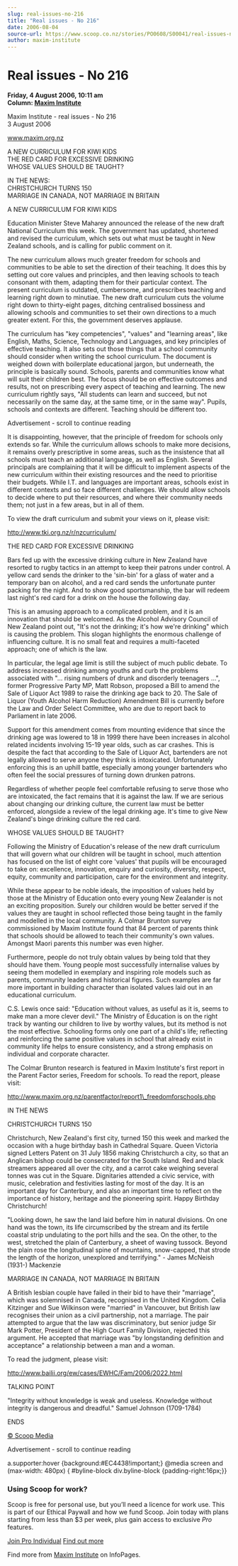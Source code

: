 ```yaml
---
slug: real-issues-no-216
title: "Real issues - No 216"
date: 2006-08-04
source-url: https://www.scoop.co.nz/stories/PO0608/S00041/real-issues-no-216.htm
author: maxim-institute
---
```

Real issues - No 216
====================

**Friday, 4 August 2006, 10:11 am**  
**Column: [Maxim Institute](https://info.scoop.co.nz/Maxim_Institute)**

Maxim Institute - real issues - No 216  
3 August 2006

www.maxim.org.nz

A NEW CURRICULUM FOR KIWI KIDS  
THE RED CARD FOR EXCESSIVE DRINKING  
WHOSE VALUES SHOULD BE TAUGHT?

IN THE NEWS:  
CHRISTCHURCH TURNS 150  
MARRIAGE IN CANADA, NOT MARRIAGE IN BRITAIN

A NEW CURRICULUM FOR KIWI KIDS

Education Minister Steve Maharey announced the release of the new draft National Curriculum this week. The government has updated, shortened and revised the curriculum, which sets out what must be taught in New Zealand schools, and is calling for public comment on it.

The new curriculum allows much greater freedom for schools and communities to be able to set the direction of their teaching. It does this by setting out core values and principles, and then leaving schools to teach consonant with them, adapting them for their particular context. The present curriculum is outdated, cumbersome, and prescribes teaching and learning right down to minutiae. The new draft curriculum cuts the volume right down to thirty-eight pages, ditching centralised bossiness and allowing schools and communities to set their own directions to a much greater extent. For this, the government deserves applause.

The curriculum has "key competencies", "values" and "learning areas", like English, Maths, Science, Technology and Languages, and key principles of effective teaching. It also sets out those things that a school community should consider when writing the school curriculum. The document is weighed down with boilerplate educational jargon, but underneath, the principle is basically sound. Schools, parents and communities know what will suit their children best. The focus should be on effective outcomes and results, not on prescribing every aspect of teaching and learning. The new curriculum rightly says, "All students can learn and succeed, but not necessarily on the same day, at the same time, or in the same way". Pupils, schools and contexts are different. Teaching should be different too.

Advertisement - scroll to continue reading





It is disappointing, however, that the principle of freedom for schools only extends so far. While the curriculum allows schools to make more decisions, it remains overly prescriptive in some areas, such as the insistence that all schools must teach an additional language, as well as English. Several principals are complaining that it will be difficult to implement aspects of the new curriculum within their existing resources and the need to prioritise their budgets. While I.T. and languages are important areas, schools exist in different contexts and so face different challenges. We should allow schools to decide where to put their resources, and where their community needs them; not just in a few areas, but in all of them.

To view the draft curriculum and submit your views on it, please visit:

http://www.tki.org.nz/r/nzcurriculum/

  
THE RED CARD FOR EXCESSIVE DRINKING

Bars fed up with the excessive drinking culture in New Zealand have resorted to rugby tactics in an attempt to keep their patrons under control. A yellow card sends the drinker to the 'sin-bin' for a glass of water and a temporary ban on alcohol, and a red card sends the unfortunate punter packing for the night. And to show good sportsmanship, the bar will redeem last night's red card for a drink on the house the following day.

This is an amusing approach to a complicated problem, and it is an innovation that should be welcomed. As the Alcohol Advisory Council of New Zealand point out, "It's not the drinking; it's how we're drinking" which is causing the problem. This slogan highlights the enormous challenge of influencing culture. It is no small feat and requires a multi-faceted approach; one of which is the law.

In particular, the legal age limit is still the subject of much public debate. To address increased drinking among youths and curb the problems associated with "... rising numbers of drunk and disorderly teenagers ...", former Progressive Party MP, Matt Robson, proposed a Bill to amend the Sale of Liquor Act 1989 to raise the drinking age back to 20. The Sale of Liquor (Youth Alcohol Harm Reduction) Amendment Bill is currently before the Law and Order Select Committee, who are due to report back to Parliament in late 2006.

Support for this amendment comes from mounting evidence that since the drinking age was lowered to 18 in 1999 there have been increases in alcohol related incidents involving 15-19 year olds, such as car crashes. This is despite the fact that according to the Sale of Liquor Act, bartenders are not legally allowed to serve anyone they think is intoxicated. Unfortunately enforcing this is an uphill battle, especially among younger bartenders who often feel the social pressures of turning down drunken patrons.

Regardless of whether people feel comfortable refusing to serve those who are intoxicated, the fact remains that it is against the law. If we are serious about changing our drinking culture, the current law must be better enforced, alongside a review of the legal drinking age. It's time to give New Zealand's binge drinking culture the red card.

WHOSE VALUES SHOULD BE TAUGHT?

Following the Ministry of Education's release of the new draft curriculum that will govern what our children will be taught in school, much attention has focused on the list of eight core 'values' that pupils will be encouraged to take on: excellence, innovation, enquiry and curiosity, diversity, respect, equity, community and participation, care for the environment and integrity.

While these appear to be noble ideals, the imposition of values held by those at the Ministry of Education onto every young New Zealander is not an exciting proposition. Surely our children would be better served if the values they are taught in school reflected those being taught in the family and modelled in the local community. A Colmar Brunton survey commissioned by Maxim Institute found that 84 percent of parents think that schools should be allowed to teach their community's own values. Amongst Maori parents this number was even higher.

Furthermore, people do not truly obtain values by being told that they should have them. Young people most successfully internalise values by seeing them modelled in exemplary and inspiring role models such as parents, community leaders and historical figures. Such examples are far more important in building character than isolated values laid out in an educational curriculum.

C.S. Lewis once said: "Education without values, as useful as it is, seems to make man a more clever devil." The Ministry of Education is on the right track by wanting our children to live by worthy values, but its method is not the most effective. Schooling forms only one part of a child's life; reflecting and reinforcing the same positive values in school that already exist in community life helps to ensure consistency, and a strong emphasis on individual and corporate character.

The Colmar Brunton research is featured in Maxim Institute's first report in the Parent Factor series, Freedom for schools. To read the report, please visit:

http://www.maxim.org.nz/parentfactor/report1\_freedomforschools.php

  
IN THE NEWS

CHRISTCHURCH TURNS 150

Christchurch, New Zealand's first city, turned 150 this week and marked the occasion with a huge birthday bash in Cathedral Square. Queen Victoria signed Letters Patent on 31 July 1856 making Christchurch a city, so that an Anglican bishop could be consecrated for the South Island. Red and black streamers appeared all over the city, and a carrot cake weighing several tonnes was cut in the Square. Dignitaries attended a civic service, with music, celebration and festivities lasting for most of the day. It is an important day for Canterbury, and also an important time to reflect on the importance of history, heritage and the pioneering spirit. Happy Birthday Christchurch!

"Looking down, he saw the land laid before him in natural divisions. On one hand was the town, its life circumscribed by the stream and its fertile coastal strip undulating to the port hills and the sea. On the other, to the west, stretched the plain of Canterbury, a sheet of waving tussock. Beyond the plain rose the longitudinal spine of mountains, snow-capped, that strode the length of the horizon, unexplored and terrifying." - James McNeish (1931-) Mackenzie

MARRIAGE IN CANADA, NOT MARRIAGE IN BRITAIN

A British lesbian couple have failed in their bid to have their "marriage", which was solemnised in Canada, recognised in the United Kingdom. Celia Kitzinger and Sue Wilkinson were "married" in Vancouver, but British law recognises their union as a civil partnership, not a marriage. The pair attempted to argue that the law was discriminatory, but senior judge Sir Mark Potter, President of the High Court Family Division, rejected this argument. He accepted that marriage was "by longstanding definition and acceptance" a relationship between a man and a woman.

To read the judgment, please visit:

http://www.bailii.org/ew/cases/EWHC/Fam/2006/2022.html

TALKING POINT

"Integrity without knowledge is weak and useless. Knowledge without integrity is dangerous and dreadful." Samuel Johnson (1709-1784)

  
ENDS

[© Scoop Media](http://www.scoop.co.nz/about/terms.html)  

Advertisement - scroll to continue reading



a.supporter:hover {background:#EC4438!important;} @media screen and (max-width: 480px) { #byline-block div.byline-block {padding-right:16px;}}

### Using Scoop for work?

Scoop is free for personal use, but you’ll need a licence for work use. This is part of our Ethical Paywall and how we fund Scoop. Join today with plans starting from less than $3 per week, plus gain access to exclusive _Pro_ features.  
  
[Join Pro Individual](https://pro.scoop.co.nz/Individual/?from=ProIn24) [Find out more](https://pro.scoop.co.nz/using-scoop-for-work/?from=ProIn24)

Find more from [Maxim Institute](https://info.scoop.co.nz/Maxim_Institute) on InfoPages.